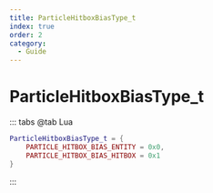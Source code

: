 ```yaml
---
title: ParticleHitboxBiasType_t
index: true
order: 2
category:
  - Guide
---
```


# ParticleHitboxBiasType_t
::: tabs
@tab Lua
```lua
ParticleHitboxBiasType_t = {
    PARTICLE_HITBOX_BIAS_ENTITY = 0x0,
    PARTICLE_HITBOX_BIAS_HITBOX = 0x1
}
```
:::